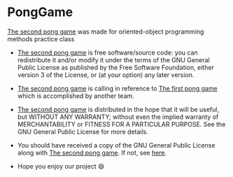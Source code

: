 # PongGame
[The second pong game](https://github.com/Tu-Vu/PongGame) was made for oriented-object programming methods practice class

*   [The second pong game](https://github.com/Tu-Vu/PongGame) is free software/source code: you can redistribute it and/or modify it under the terms of the GNU General Public License as published by the Free Software Foundation, either version 3 of the License, or (at your option) any later version.

*   [The second pong game](https://github.com/Tu-Vu/PongGame) is calling in reference to [The first pong game](https://github.com/Tan-Tra/Pong) which is accomplished by another team.

*   [The second pong game](https://github.com/Tu-Vu/PongGame) is distributed in the hope that it will be useful, but WITHOUT ANY WARRANTY; without even the implied warranty of MERCHANTABILITY or FITNESS FOR A PARTICULAR PURPOSE. See the GNU General Public License for more details.

*   You should have received a copy of the GNU General Public License along with [The second pong game](https://github.com/Tu-Vu/PongGame). If not, see [here](http://www.gnu.org/licenses/).
  
* Hope you enjoy our project :smile:
